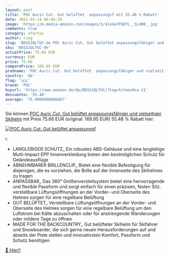 ```yaml
---
layout: post
title: 'POC Auric Cut. Gut belüftet  anpassungsf mit 55.48 % Rabatt'
date: 2021-03-14 06:44:29
image: 'https://m.media-amazon.com/images/I/41xHa7PQO7L._SL400_.jpg'
comments: true
category: ofertas
author: ring
slug: 'B01GJQLTGC-de POC Auric Cut. Gut belüftet anpassungsfähiger und...'
sku: 'B01GJQLTGC-de'
actualPrice: 75.66 EUR
currency: EUR
price: 75.66
comparePrice: 169.95 EUR
prodname: 'POC Auric Cut. Gut belüftet  anpassungsfähiger und vielseitiger Skihelm'
country: 'de'
flag: '🇩🇪'
brand: 'POC'
buyurl: 'https://www.amazon.de/dp/B01GJQLTGC/?tag=tolees0ca-21'
descuento: '55.48'
average: '75.9066666666667'
---
```


Sie können [POC Auric Cut. Gut belüftet  anpassungsfähiger und vielseitiger Skihelm](https://www.amazon.de/dp/B01GJQLTGC/?tag=tolees0ca-21) mit Preis 75.66 EUR (original: 169.95 EUR) 55.48 % Rabatt hier:

[![POC Auric Cut. Gut belüftet  anpassungsf](https://m.media-amazon.com/images/I/41xHa7PQO7L._SL400_.jpg)](https://www.amazon.de/dp/B01GJQLTGC/?tag=tolees0ca-21)

ℹ️:

- LANGLEBIGER SCHUTZ_ Ein robustes ABS-Gehäuse und eine langlebige Multi-Impact EPP Innenverkleidung bieten den bestmöglichen Schutz für Geländeausflüge
- ABNEHMBARER BRILLENCLIP_ Bietet eine flexible Befestigung für diejenigen, die es vorziehen, die Brille auf der Innenseite des Skihelmes zu tragen
- ANPASSBAR_ Das 360° Größenverstellsystem bietet eine hervorragende und flexible Passform und sorgt einfach für einen präzisen, festen Sitz. verstellbare Lüftungsöffnungen an der Vorder- und Oberseite des Helmes sorgen für eine regelbare Belüftung
- GUT BELÜFTET_ Verstellbare Lüftungsöffnungen an der Vorder- und Oberseite des Helmes sorgen für eine regelbare Belüftung um den Luftstrom bei Kälte abzuschalten oder für anstrengende Wanderungen oder mildere Tage zu öffnen
- MADE FOR THE BACKCOUNTRY_ Gut belüfteter Skihelm für Skifahrer und Snowboarder, die sich gerne neuen Herausforderungen auf und abseits der Piste stellen und innovativsten Komfort, Passform und Schutz benötigen

[🛒 Hier!!](https://www.amazon.de/dp/B01GJQLTGC/?tag=tolees0ca-21)
